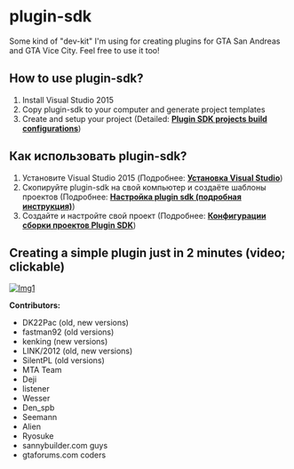 # plugin-sdk

Some kind of "dev-kit" I'm using for creating plugins for GTA San Andreas and GTA Vice City.
Feel free to use it too!

## How to use plugin-sdk?
1. Install Visual Studio 2015
2. Copy plugin-sdk to your computer and generate project templates
3. Create and setup your project (Detailed: [**Plugin SDK projects build configurations**](https://github.com/DK22Pac/plugin-sdk/wiki/Plugin-SDK-projects-build-configurations))

## Как использовать plugin-sdk?
1. Установите Visual Studio 2015 (Подробнее: [**Установка Visual Studio**](https://github.com/DK22Pac/plugin-sdk/wiki/%D0%A3%D1%81%D1%82%D0%B0%D0%BD%D0%BE%D0%B2%D0%BA%D0%B0-Visual-Studio))
2. Скопируйте plugin-sdk на свой компьютер и создаёте шаблоны проектов (Подробнее: [**Настройка plugin sdk (подробная инструкция)**](https://github.com/DK22Pac/plugin-sdk/wiki/%D0%9D%D0%B0%D1%81%D1%82%D1%80%D0%BE%D0%B9%D0%BA%D0%B0-plugin-sdk-(%D0%BF%D0%BE%D0%B4%D1%80%D0%BE%D0%B1%D0%BD%D0%B0%D1%8F-%D0%B8%D0%BD%D1%81%D1%82%D1%80%D1%83%D0%BA%D1%86%D0%B8%D1%8F)))
3. Создайте и настройте свой проект (Подробнее: [**Конфигурации сборки проектов Plugin SDK**](https://github.com/DK22Pac/plugin-sdk/wiki/%D0%9A%D0%BE%D0%BD%D1%84%D0%B8%D0%B3%D1%83%D1%80%D0%B0%D1%86%D0%B8%D0%B8-%D1%81%D0%B1%D0%BE%D1%80%D0%BA%D0%B8-%D0%BF%D1%80%D0%BE%D0%B5%D0%BA%D1%82%D0%BE%D0%B2-Plugin-SDK))

## Creating a simple plugin just in 2 minutes (video; clickable)
[![Img1](http://i.imgur.com/NrogG7S.png)](https://www.youtube.com/watch?v=PVfC7YSOEQs)

**Contributors:**
- DK22Pac (old, new versions)
- fastman92 (old versions)
- kenking (new versions)
- LINK/2012 (old, new versions)
- SilentPL (old versions)
- MTA Team
- Deji
- listener
- Wesser
- Den_spb
- Seemann
- Alien
- Ryosuke
- sannybuilder.com guys
- gtaforums.com coders
